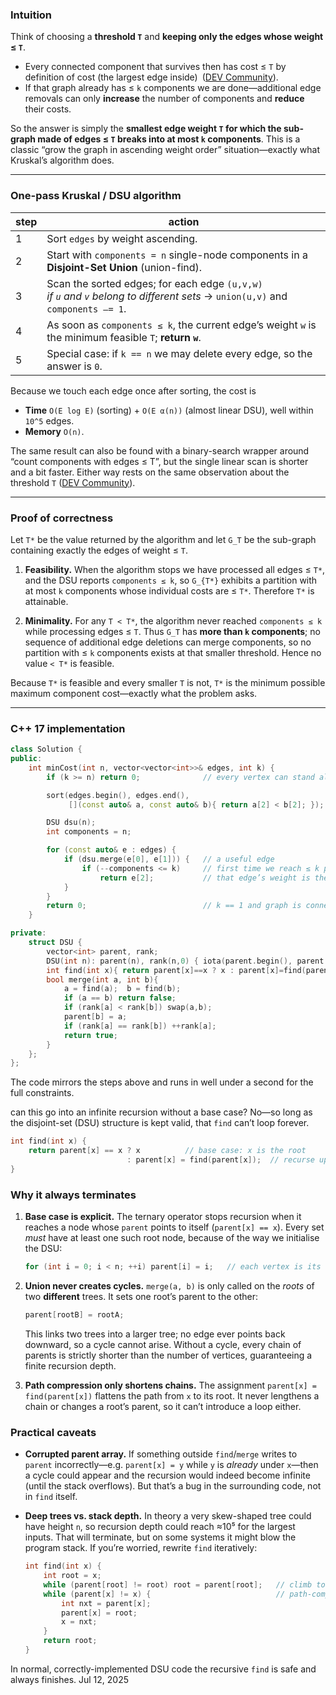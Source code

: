 ### Intuition

Think of choosing a **threshold `T`** and **keeping only the edges whose weight ≤ `T`**.

* Every connected component that survives then has cost ≤ `T` by definition of cost (the largest edge inside) ([DEV Community][1]).
* If that graph already has ≤ `k` components we are done—additional edge removals can only **increase** the number of components and **reduce** their costs.

So the answer is simply the **smallest edge weight `T` for which the sub-graph made of edges ≤ `T` breaks into at most `k` components**.  This is a classic “grow the graph in ascending weight order” situation—exactly what Kruskal’s algorithm does.

---

### One-pass Kruskal / DSU algorithm

| step | action                                                                                                                              |
| ---- | ----------------------------------------------------------------------------------------------------------------------------------- |
| 1    | Sort `edges` by weight ascending.                                                                                                   |
| 2    | Start with `components = n` single-node components in a **Disjoint-Set Union** (union-find).                                        |
| 3    | Scan the sorted edges; for each edge `(u,v,w)`<br>  *if `u` and `v` belong to different sets* → `union(u,v)` and `components –= 1`. |
| 4    | As soon as `components ≤ k`, the current edge’s weight `w` is the minimum feasible `T`; **return `w`**.                             |
| 5    | Special case: if `k == n` we may delete every edge, so the answer is `0`.                                                           |

Because we touch each edge once after sorting, the cost is

* **Time** `O(E log E)` (sorting) + `O(E α(n))` (almost linear DSU), well within `10^5` edges.
* **Memory** `O(n)`.

The same result can also be found with a binary-search wrapper around “count components with edges ≤ T”, but the single linear scan is shorter and a bit faster.  Either way rests on the same observation about the threshold `T` ([DEV Community][1]).

---

### Proof of correctness

Let `T*` be the value returned by the algorithm and let `G_T` be the sub-graph containing exactly the edges of weight ≤ `T`.

1. **Feasibility.**
   When the algorithm stops we have processed all edges ≤ `T*`, and the DSU reports `components ≤ k`, so `G_{T*}` exhibits a partition with at most `k` components whose individual costs are ≤ `T*`. Therefore `T*` is attainable.

2. **Minimality.**
   For any `T < T*`, the algorithm never reached `components ≤ k` while processing edges ≤ `T`. Thus `G_T` has **more than `k` components**; no sequence of additional edge deletions can merge components, so no partition with ≤ `k` components exists at that smaller threshold. Hence no value `< T*` is feasible.

Because `T*` is feasible and every smaller `T` is not, `T*` is the minimum possible maximum component cost—exactly what the problem asks.

---

### C++ 17 implementation

```cpp
class Solution {
public:
    int minCost(int n, vector<vector<int>>& edges, int k) {
        if (k >= n) return 0;              // every vertex can stand alone

        sort(edges.begin(), edges.end(),
             [](const auto& a, const auto& b){ return a[2] < b[2]; });

        DSU dsu(n);
        int components = n;

        for (const auto& e : edges) {
            if (dsu.merge(e[0], e[1])) {   // a useful edge
                if (--components <= k)     // first time we reach ≤ k parts
                    return e[2];           // that edge’s weight is the answer
            }
        }
        return 0;                          // k == 1 and graph is connected
    }

private:
    struct DSU {
        vector<int> parent, rank;
        DSU(int n): parent(n), rank(n,0) { iota(parent.begin(), parent.end(), 0); }
        int find(int x){ return parent[x]==x ? x : parent[x]=find(parent[x]); }
        bool merge(int a, int b){
            a = find(a);  b = find(b);
            if (a == b) return false;
            if (rank[a] < rank[b]) swap(a,b);
            parent[b] = a;
            if (rank[a] == rank[b]) ++rank[a];
            return true;
        }
    };
};
```

The code mirrors the steps above and runs in well under a second for the full constraints.

[1]: https://dev.to/rohithv07/leetcode-3613-minimize-maximum-component-cost-45ah "Leetcode 3613. Minimize Maximum Component Cost - DEV Community"
can this go into an infinite recursion without a base case?
No—so long as the disjoint-set (DSU) structure is kept valid, that `find` can’t loop forever.

```cpp
int find(int x) {
    return parent[x] == x ? x          // base case: x is the root
                          : parent[x] = find(parent[x]);  // recurse up
}
```

### Why it always terminates

1. **Base case is explicit.**
   The ternary operator stops recursion when it reaches a node whose `parent` points to itself (`parent[x] == x`). Every set *must* have at least one such root node, because of the way we initialise the DSU:

   ```cpp
   for (int i = 0; i < n; ++i) parent[i] = i;   // each vertex is its own root
   ```

2. **Union never creates cycles.**
   `merge(a, b)` is only called on the *roots* of two **different** trees. It sets one root’s parent to the other:

   ```cpp
   parent[rootB] = rootA;
   ```

   This links two trees into a larger tree; no edge ever points back downward, so a cycle cannot arise. Without a cycle, every chain of parents is strictly shorter than the number of vertices, guaranteeing a finite recursion depth.

3. **Path compression only shortens chains.**
   The assignment `parent[x] = find(parent[x])` flattens the path from `x` to its root. It never lengthens a chain or changes a root’s parent, so it can’t introduce a loop either.

### Practical caveats

* **Corrupted parent array.**
  If something outside `find`/`merge` writes to `parent` incorrectly—e.g. `parent[x] = y` while `y` is *already* under `x`—then a cycle could appear and the recursion would indeed become infinite (until the stack overflows). But that’s a bug in the surrounding code, not in `find` itself.

* **Deep trees vs. stack depth.**
  In theory a very skew-shaped tree could have height `n`, so recursion depth could reach ≈10⁵ for the largest inputs. That will terminate, but on some systems it might blow the program stack. If you’re worried, rewrite `find` iteratively:

  ```cpp
  int find(int x) {
      int root = x;
      while (parent[root] != root) root = parent[root];   // climb to root
      while (parent[x] != x) {                            // path-compress
          int nxt = parent[x];
          parent[x] = root;
          x = nxt;
      }
      return root;
  }
  ```

In normal, correctly-implemented DSU code the recursive `find` is safe and always finishes.
Jul 12, 2025
